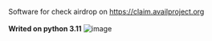 Software for check airdrop on https://claim.availproject.org
<br><br>
**Writed on python 3.11**
![image](https://github.com/ycoskun41/avail-checker-evm-starknet/assets/83180501/3e144ce4-f838-44a3-ba74-76c8bc56014f)
